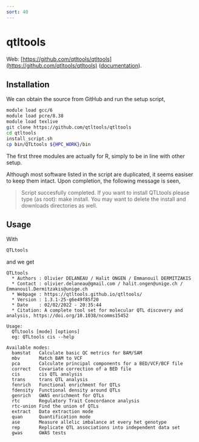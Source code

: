 ```yaml
---
sort: 40
---
```


# qtltools

Web: [https://github.com/qtltools/qtltools](https://github.com/qtltools/qtltools) ([documentation](https://qtltools.github.io/qtltools/)).

## Installation

We can obtain the source from GitHub and run the setup script,

```bash
module load gcc/6
module load pcre/8.38
module load texlive
git clone https://github.com/qtltools/qtltools
cd qtltools
install_script.sh
cp bin/QTLtools ${HPC_WORK}/bin
```

The first three modules are actually for R, simply to be in line with other setup.

Although most software listed in the script are duplicated, it seems easiser to keep them intact. Upon completion, the following message is seen,

> Script succesfully completed. If you want to install QTLtools please type (as root): make install. You may want to delete the install and downloads directories as well.

## Usage

With

```bash
QTLtools
```

and we get

```
QTLtools
  * Authors : Olivier DELANEAU / Halit ONGEN / Emmanouil DERMITZAKIS
  * Contact : olivier.delaneau@gmail.com / halit.ongen@unige.ch / Emmanouil.Dermitzakis@unige.ch
  * Webpage : https://qtltools.github.io/qtltools/
  * Version : 1.3.1-25-g6e49f85f20
  * Date    : 02/02/2022 - 20:35:44
  * Citation: A complete tool set for molecular QTL discovery and analysis, https://doi.org/10.1038/ncomms15452

Usage:
  QTLtools [mode] [options]
  eg: QTLtools cis --help

Available modes:
  bamstat   Calculate basic QC metrics for BAM/SAM
  mbv       Match BAM to VCF
  pca       Calculate principal components for a BED/VCF/BCF file
  correct   Covariate correction of a BED file
  cis       cis QTL analysis
  trans     trans QTL analysis
  fenrich   Functional enrichment for QTLs
  fdensity  Functional density around QTLs
  genrich   GWAS enrichment for QTLs
  rtc       Regulatory Trait Concordance analysis
  rtc-union Find the union of QTLs
  extract   Data extraction mode
  quan      Quantification mode
  ase       Measure allelic imbalance at every het genotype
  rep       Replicate QTL associations into independent data set
  gwas      GWAS tests
```
